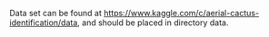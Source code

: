 Data set can be found at https://www.kaggle.com/c/aerial-cactus-identification/data, and should be placed in directory data.
